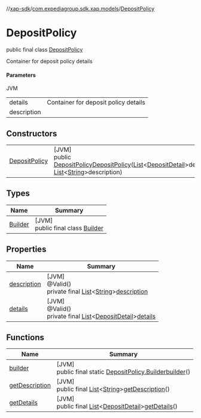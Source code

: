 //[xap-sdk](../../../index.md)/[com.expediagroup.sdk.xap.models](../index.md)/[DepositPolicy](index.md)

# DepositPolicy

public final class [DepositPolicy](index.md)

Container for deposit policy details

#### Parameters

JVM

| | |
|---|---|
| details | Container for deposit policy details |
| description |

## Constructors

| | |
|---|---|
| [DepositPolicy](-deposit-policy.md) | [JVM]<br>public [DepositPolicy](index.md)[DepositPolicy](-deposit-policy.md)([List](https://docs.oracle.com/javase/8/docs/api/java/util/List.html)&lt;[DepositDetail](../-deposit-detail/index.md)&gt;details, [List](https://docs.oracle.com/javase/8/docs/api/java/util/List.html)&lt;[String](https://docs.oracle.com/javase/8/docs/api/java/lang/String.html)&gt;description) |

## Types

| Name | Summary |
|---|---|
| [Builder](-builder/index.md) | [JVM]<br>public final class [Builder](-builder/index.md) |

## Properties

| Name | Summary |
|---|---|
| [description](index.md#1806683508%2FProperties%2F699445674) | [JVM]<br>@Valid()<br>private final [List](https://docs.oracle.com/javase/8/docs/api/java/util/List.html)&lt;[String](https://docs.oracle.com/javase/8/docs/api/java/lang/String.html)&gt;[description](index.md#1806683508%2FProperties%2F699445674) |
| [details](index.md#-1133253778%2FProperties%2F699445674) | [JVM]<br>@Valid()<br>private final [List](https://docs.oracle.com/javase/8/docs/api/java/util/List.html)&lt;[DepositDetail](../-deposit-detail/index.md)&gt;[details](index.md#-1133253778%2FProperties%2F699445674) |

## Functions

| Name | Summary |
|---|---|
| [builder](builder.md) | [JVM]<br>public final static [DepositPolicy.Builder](-builder/index.md)[builder](builder.md)() |
| [getDescription](get-description.md) | [JVM]<br>public final [List](https://docs.oracle.com/javase/8/docs/api/java/util/List.html)&lt;[String](https://docs.oracle.com/javase/8/docs/api/java/lang/String.html)&gt;[getDescription](get-description.md)() |
| [getDetails](get-details.md) | [JVM]<br>public final [List](https://docs.oracle.com/javase/8/docs/api/java/util/List.html)&lt;[DepositDetail](../-deposit-detail/index.md)&gt;[getDetails](get-details.md)() |
